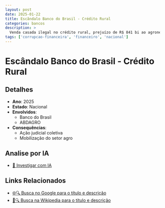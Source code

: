 ```yaml
---
layout: post
date: 2025-01-22
title: Escândalo Banco do Brasil - Crédito Rural
categories: bancos
description: > 
  Venda casada ilegal no crédito rural, prejuízo de R$ 841 bi ao agronegócio.
tags: ['corrupcao-financeira', 'financeiro', 'nacional']
---
```


# Escândalo Banco do Brasil - Crédito Rural

## Detalhes
- **Ano**: 2025
- **Estado**: Nacional
- **Envolvidos**:
  - Banco do Brasil
  - ABDAGRO
- **Consequências**:
  - Ação judicial coletiva
  - Mobilização do setor agro

## Analise por IA
- [🤖 Investigar com IA](https://www.perplexity.ai/search?q=%22esc%C3%A2ndalo%20financeiro%20Brasil%22%20Esc%C3%A2ndalo%20Banco%20do%20Brasil%20-%20Cr%C3%A9dito%20Rural%20Venda%20casada%20ilegal%20no%20cr%C3%A9dito%20rural%2C%20preju%C3%ADzo%20de%20R%24%20841%20bi%20ao%20agroneg%C3%B3cio.%20Nacional%202025)

## Links Relacionados
- [🌐🔍 Busca no Google para o título e descrição](https://www.google.com/search?q=%22esc%C3%A2ndalo%20financeiro%20Brasil%22%20Esc%C3%A2ndalo%20Banco%20do%20Brasil%20-%20Cr%C3%A9dito%20Rural%20Venda%20casada%20ilegal%20no%20cr%C3%A9dito%20rural%2C%20preju%C3%ADzo%20de%20R%24%20841%20bi%20ao%20agroneg%C3%B3cio.%20Nacional%202025)
- [📖🔍 Busca na Wikipedia para o título e descrição](https://pt.wikipedia.org/w/index.php?search=%22esc%C3%A2ndalo%20financeiro%20Brasil%22%20Esc%C3%A2ndalo%20Banco%20do%20Brasil%20-%20Cr%C3%A9dito%20Rural%20Venda%20casada%20ilegal%20no%20cr%C3%A9dito%20rural%2C%20preju%C3%ADzo%20de%20R%24%20841%20bi%20ao%20agroneg%C3%B3cio.%20Nacional%202025)

